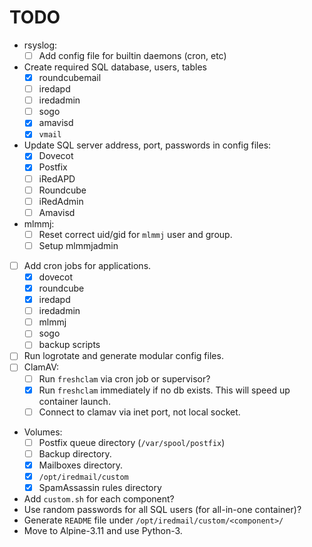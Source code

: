 # TODO

- rsyslog:
    - [ ] Add config file for builtin daemons (cron, etc)

- Create required SQL database, users, tables
    - [x] roundcubemail
    - [ ] iredapd
    - [ ] iredadmin
    - [ ] sogo
    - [x] amavisd
    - [x] `vmail`
- Update SQL server address, port, passwords in config files:
    - [x] Dovecot
    - [x] Postfix
    - [ ] iRedAPD
    - [ ] Roundcube
    - [ ] iRedAdmin
    - [ ] Amavisd

- mlmmj:
    - [ ] Reset correct uid/gid for `mlmmj` user and group.
    - [ ] Setup mlmmjadmin

- [ ] Add cron jobs for applications.
    - [x] dovecot
    - [x] roundcube
    - [x] iredapd
    - [ ] iredadmin
    - [ ] mlmmj
    - [ ] sogo
    - [ ] backup scripts
- [ ] Run logrotate and generate modular config files.
- [ ] ClamAV:
    - [ ] Run `freshclam` via cron job or supervisor?
    - [x] Run `freshclam` immediately if no db exists. This will speed up container launch.
    - [ ] Connect to clamav via inet port, not local socket.
- Volumes:
    - [ ] Postfix queue directory (`/var/spool/postfix`)
    - [ ] Backup directory.
    - [x] Mailboxes directory.
    - [x] `/opt/iredmail/custom`
    - [x] SpamAssassin rules directory

- Add `custom.sh` for each component?
- Use random passwords for all SQL users (for all-in-one container)?
- Generate `README` file under `/opt/iredmail/custom/<component>/`
- Move to Alpine-3.11 and use Python-3.

